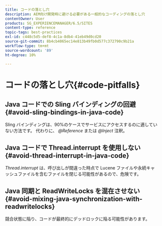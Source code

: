 ```yaml
---
title: コードの落とし穴
description: AEM向け開発時に避ける必要がある一般的なコーディングの落とし穴
contentOwner: User
products: SG_EXPERIENCEMANAGER/6.5/SITES
content-type: reference
topic-tags: best-practices
exl-id: c448c5d5-def8-4c1a-8db4-41eb49d0cd20
source-git-commit: 8b4cb4065ec14e813b49fb0d577c372790c9b21a
workflow-type: tm+mt
source-wordcount: '89'
ht-degree: 10%

---
```


# コードの落とし穴{#code-pitfalls}

## Java コードでの Sling バインディングの回避 {#avoid-sling-bindings-in-java-code}

Sling バインディングは、90%のケースでサービスにアクセスするのに適していない方法です。 代わりに、 *@Reference* または *@Inject* 注釈。

## Java コードで Thread.interrupt を使用しない {#avoid-thread-interrupt-in-java-code}

*Thread.interrupt* は、呼び出しが間違った時点で Lucene ファイルや永続キャッシュファイルを含むファイルを閉じる可能性があるので、危険です。

## Java 同期と ReadWriteLocks を混在させない {#avoid-mixing-java-synchronization-with-readwritelocks}

競合状態に陥り、コードが最終的にデッドロックに陥る可能性があります。
